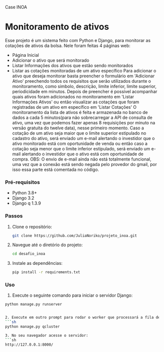 Case INOA

# Monitoramento de ativos
Esse projeto é um sistema feito com Python e Django, para monitorar as cotações de ativos da bolsa.
Nele foram feitas 4 páginas web: 
  - Página Inicial
  - Adicionar o ativo que será monitorado
  - Listar Informações dos ativos que estão sendo monitorados
  - Listar as cotações monitoradas de um ativo específico
Para adicionar o ativo que deseja monitorar basta preencher o formulário em 'Adicionar Ativo' preechendo todos os requisitos que serão utilizados durante o monitoramento, como simbolo, descrição, limite inferior, limite superior, periodicidade em minutos.
Depois de preencher é possível acompanhar quais ativos foram adicionados no monitoramento em 'Listar Informações Ativos' ou então visualizar as cotações que foram registradas de um ativo em específico em 'Listar Cotações'
O monitoramento da lista de ativos é feita e armazenada no banco de dados a cada 5 minutos(para não sobrecarregar a API de consulta de ativo, uma vez que podemos fazer apenas 8 requisições por minuto na versão gratuita do twelve data), nesse primeiro momento.
Caso a cotação de um ativo seja maior que o limite superior estipulado no cadastro do ativo, será enviado um e-mail alertando o investidor que o ativo monitorado está com oportunidade de venda ou então caso a cotação seja menor que o limite inferior estipulado, será enviado um e-mail alertando o investidor que o ativo está com oportunidade de compra.
OBS: O envio de e-mail ainda não está totalmente funcional, uma vez que a conexão está sendo negada pelo provedor do gmail, por isso essa parte está comentada no código.


### Pré-requisitos

- Python 3.8+
- Django 3.2
- Django q 1.3.9

### Passos

1. Clone o repositório:
    ```sh
    git clone https://github.com/JuliaNoriko/projeto_inoa.git
    ```
2. Navegue até o diretório do projeto:
    ```sh
    cd desafio_inoa
    ```
3. Instale as dependências:
    ```sh
    pip install -r requirements.txt
    ```

### Uso

1. Execute o seguinte comando para iniciar o servidor Django:
```sh
python manage.py runserver


2. Execute em outro prompt para rodar o worker que processará a fila de tarefas, que permite o monitoramento dos ativos
```sh
python manage.py qcluster

3. No seu navegador acesse o servidor:
```sh
http://127.0.0.1:8000/
